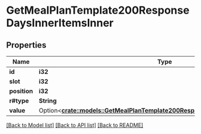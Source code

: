 # GetMealPlanTemplate200ResponseDaysInnerItemsInner

## Properties

Name | Type | Description | Notes
------------ | ------------- | ------------- | -------------
**id** | **i32** |  | 
**slot** | **i32** |  | 
**position** | **i32** |  | 
**r#type** | **String** |  | 
**value** | Option<[**crate::models::GetMealPlanTemplate200ResponseDaysInnerItemsInnerValue**](getMealPlanTemplate_200_response_days_inner_items_inner_value.md)> |  | [optional]

[[Back to Model list]](../README.md#documentation-for-models) [[Back to API list]](../README.md#documentation-for-api-endpoints) [[Back to README]](../README.md)


